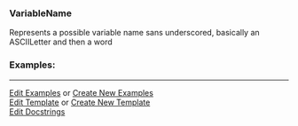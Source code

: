 ### <a id="McUtils.Parsers.RegexPatterns.VariableName">VariableName</a>
Represents a possible variable name sans underscored, basically an ASCIILetter and then a word

### Examples:


___

[Edit Examples](https://github.com/McCoyGroup/References/edit/gh-pages/Documentation/examples/McUtils/Parsers/RegexPatterns/VariableName.md) or 
[Create New Examples](https://github.com/McCoyGroup/References/new/gh-pages/?filename=Documentation/examples/McUtils/Parsers/RegexPatterns/VariableName.md) <br/>
[Edit Template](https://github.com/McCoyGroup/References/edit/gh-pages/Documentation/templates/McUtils/Parsers/RegexPatterns/VariableName.md) or 
[Create New Template](https://github.com/McCoyGroup/References/new/gh-pages/?filename=Documentation/templates/McUtils/Parsers/RegexPatterns/VariableName.md) <br/>
[Edit Docstrings](https://github.com/McCoyGroup/McUtils/edit/master/Parsers/RegexPatterns/VariableName/__init__.py?message=Update%20Docs)

